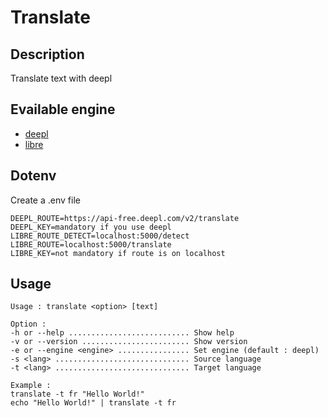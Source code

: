 # Translate
## Description
Translate text with deepl

## Evailable engine
* [deepl](https://www.deepl.com)
* [libre](https://github.com/LibreTranslate/LibreTranslate)

## Dotenv
Create a .env file
```
DEEPL_ROUTE=https://api-free.deepl.com/v2/translate
DEEPL_KEY=mandatory if you use deepl
LIBRE_ROUTE_DETECT=localhost:5000/detect
LIBRE_ROUTE=localhost:5000/translate
LIBRE_KEY=not mandatory if route is on localhost
```

## Usage
```
Usage : translate <option> [text]

Option :
-h or --help ........................... Show help
-v or --version ........................ Show version
-e or --engine <engine> ................ Set engine (default : deepl)
-s <lang> .............................. Source language
-t <lang> .............................. Target language

Example :
translate -t fr "Hello World!"
echo "Hello World!" | translate -t fr
```
